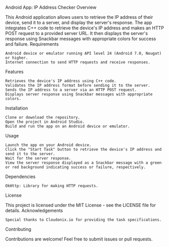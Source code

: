 Android App: IP Address Checker
Overview

This Android application allows users to retrieve the IP address of their device, send it to a server, and display the server's response. The app integrates C++ code to retrieve the device's IP address and makes an HTTP POST request to a provided server URL. It then displays the server's response using Snackbar messages with appropriate colors for success and failure.
Requirements

    Android device or emulator running API level 24 (Android 7.0, Nougat) or higher.
    Internet connection to send HTTP requests and receive responses.

Features

    Retrieves the device's IP address using C++ code.
    Validates the IP address format before sending it to the server.
    Sends the IP address to a server via an HTTP POST request.
    Displays server response using Snackbar messages with appropriate colors.

Installation

    Clone or download the repository.
    Open the project in Android Studio.
    Build and run the app on an Android device or emulator.

Usage

    Launch the app on your Android device.
    Click the "Start Task" button to retrieve the device's IP address and send it to the server.
    Wait for the server response.
    View the server response displayed as a Snackbar message with a green or red background indicating success or failure, respectively.

Dependencies

    OkHttp: Library for making HTTP requests.

License

This project is licensed under the MIT License - see the LICENSE file for details.
Acknowledgements

    Special thanks to Cloudonix.io for providing the task specifications.

Contributing

Contributions are welcome! Feel free to submit issues or pull requests.
